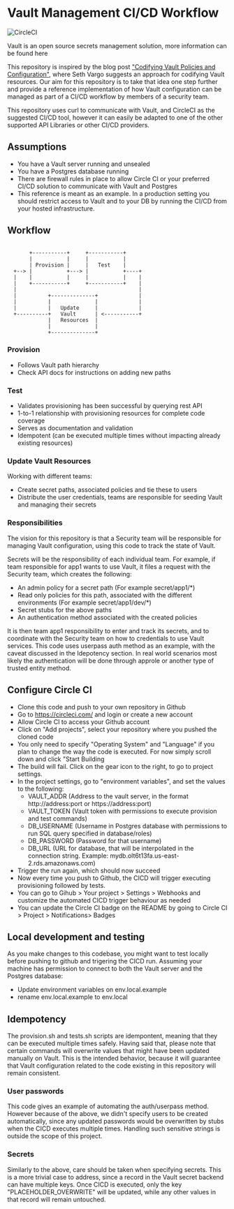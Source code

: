 # Vault Management CI/CD Workflow

![CircleCI](https://circleci.com/gh/stenio123/vault-devops-ci-cd.svg?style=shield&circle-token=75463fba3e49dbecc28702cb725369bff10ac039)

Vault is an open source secrets management solution, more information can be found here <Link to Vaultproject.io>

This repository is inspired by the blog post ["Codifying Vault Policies and Configuration"][post], where Seth Vargo suggests an approach for codifying Vault resources. Our aim for this repository is to take that idea one step further and provide a reference implementation of how Vault configuration can be managed as part of a CI/CD workflow by members of a security team. 

This repository uses curl to communicate with Vault, and CircleCI as the suggested CI/CD tool, however it can easily be adapted to one of the other supported API Libraries <link here> or other CI/CD providers.

## Assumptions
- You have a Vault server running and unsealed
- You have a Postgres database running
- There are firewall rules in place to allow Circle CI or your preferred CI/CD solution to communicate with Vault and Postgres
- This reference is meant as an example. In a production setting you should restrict access to Vault and to your DB by running the CI/CD from your hosted infrastructure.

## Workflow
```

       +-----------+     +-----------+
       |           |     |           |
       | Provision |     |   Test    |
  +--> |           +---> |           +----+
  |    |           |     |           |    |
  |    +-----------+     +-----------+    |
  |                                       |
  |          +--------------+             |
  |          |              |             |
  |          |   Update     |             |
  +----------+   Vault      | <-----------+
             |   Resources  |
             |              |
             +--------------+
```

### Provision
- Follows Vault path hierarchy
- Check API docs for instructions on adding new paths <Link here>

### Test
- Validates provisioning has been successful by querying rest API
- 1-to-1 relationship with provisioning resources for complete code coverage
- Serves as documentation and validation
- Idempotent (can be executed multiple times without impacting already existing resources)

### Update Vault Resources
Working with different teams:
- Create secret paths, associated policies and tie these to users
- Distribute the user credentials, teams are responsible for seeding Vault and managing their secrets

### Responsibilities
The vision for this repository is that a Security team will be responsible for managing Vault configuration, using this code to track the state of Vault.

Secrets will be the responsibility of each individual team. For example, if team responsible for app1 wants to use Vault, it files a request with the Security team, which creates the following:
- An admin policy for a secret path (For example secret/app1/*)
- Read only policies for this path, associated with the different environments (For example secret/app1/dev/*)
- Secret stubs for the above paths
- An authentication method associated with the created policies

It is then team app1 responsibility to enter and track its secrets, and to coordinate with the Security team on how to credentials to use Vault services. This code uses userpass auth method as an example, with the caveat discussed in the Idepotency section. In real world scenarios most likely the authentication will be done through approle or another type of trusted entity method.

## Configure Circle CI
- Clone this code and push to your own repository in Github
- Go to https://circleci.com/ and login or create a new account
- Allow Circle CI to access your Github account
- Click on "Add projects", select your repository where you pushed the cloned code
- You only need to specify "Operating System" and  "Language" if you plan to change the way the code is executed. For now simply scroll down and click "Start Building
- The build will fail. Click on the gear icon to the right, to go to project settings.
- In the project settings, go to "environment variables", and set the values to the following:
    - VAULT_ADDR (Address to the vault server, in the format http://address:port or https://address:port)
    - VAULT_TOKEN (Vault token with permissions to execute provision and test commands)
    - DB_USERNAME (Username in Postgres database with permissions to run SQL query specified in database/roles)
    - DB_PASSWORD (Password for that username)
    - DB_URL (URL for database, that will be interpolated in the connection string. Example: mydb.olt6t13fa.us-east-2.rds.amazonaws.com)
- Trigger the run again, which should now succeed
- Now every time you push to Github, the CICD will trigger executing provisioning followed by tests.
- You can go to Gihub > Your project > Settings > Webhooks and customize the automated CICD trigger behaviour as needed
- You can update the Circle CI badge on the README by going to Circle CI > Project > Notifications> Badges

## Local development and testing
As you make changes to this codebase, you might want to test locally before pushing to github and trigering the CICD run. Assuming your machine has permission to connect to both the Vault server and the Postgres database:
- Update environment variables on env.local.example 
- rename env.local.example to env.local

## Idempotency
The provision.sh and tests.sh scripts are idempontent, meaning that they can be executed multiple times safely.
Having said that, please note that certain commands will overwrite values that might have been updated manually on Vault. This is the intended behavior, because it will guarantee that Vault configuration related to the code existing in this repository will remain consistent.

### User passwords
This code gives an example of automating the auth/userpass method. However because of the above, we didn't specify users to be created automatically, since any updated passwords would be overwritten by stubs when the CICD executes multiple times. Handling such sensitive strings is outside the scope of this project.

### Secrets
Similarly to the above, care should be taken when specifying secrets. This is a more trivial case to address, since a record in the Vault secret backend can have multiple keys. Once CICD is executed, only the key "PLACEHOLDER_OVERWRITE" will be updated, while any other values in that record will remain untouched.


[post]: https://www.hashicorp.com/blog/codifying-vault-policies-and-configuration.html
[vaultproject]: https://www.vaultproject.io
